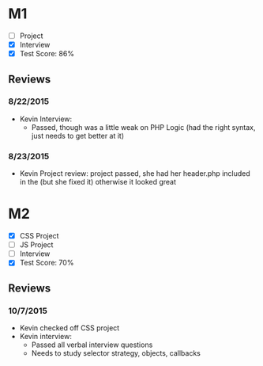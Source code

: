 # M1

- [ ] Project
- [x] Interview
- [x] Test Score: 86%

## Reviews

### 8/22/2015

- Kevin Interview:
  - Passed, though was a little weak on PHP Logic (had the right syntax, just needs to get better at it)

### 8/23/2015

- Kevin Project review: project passed, she had her header.php included in the <head> (but she fixed it) otherwise it looked great

# M2

- [x] CSS Project
- [ ] JS Project
- [ ] Interview
- [x] Test Score: 70%

## Reviews

### 10/7/2015

- Kevin checked off CSS project
- Kevin interview:
  - Passed all verbal interview questions
  - Needs to study selector strategy, objects, callbacks
